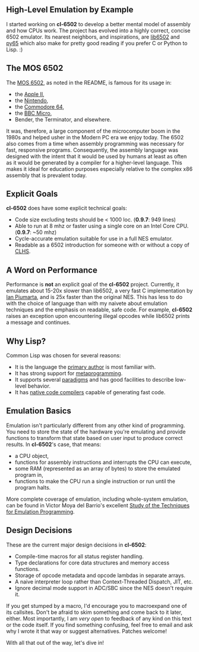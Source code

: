 ## High-Level Emulation by Example

I started working on **cl-6502** to develop a better mental model of assembly
and how CPUs work. The project has evolved into a highly correct, concise 6502
emulator. Its nearest neighbors, and inspirations, are
[lib6502](http://piumarta.com/software/lib6502/) and
[py65](https://github.com/mnaberez/py65) which also make for pretty good
reading if you prefer C or Python to Lisp. :)

## The MOS 6502

The [MOS 6502](http://en.wikipedia.org/wiki/MOS_Technology_6502), as noted in the README,
is famous for its usage in:

* the [Apple II](http://en.wikipedia.org/wiki/Apple_II_series),
* the [Nintendo](http://en.wikipedia.org/wiki/Nintendo_Entertainment_System),
* the [Commodore 64](http://en.wikipedia.org/wiki/Commodore_64),
* the [BBC Micro](http://en.wikipedia.org/wiki/BBC_Micro),
* Bender, the Terminator, and elsewhere.

It was, therefore, a large component of the microcomputer boom in the 1980s and
helped usher in the Modern PC era we enjoy today. The 6502 also comes from a
time when assembly programming was necessary for fast, responsive programs.
Consequently, the assembly language was designed with the intent that it would
be used by humans at least as often as it would be generated by a compiler for
a higher-level language. This makes it ideal for education purposes especially
relative to the complex x86 assembly that is prevalent today.

## Explicit Goals

**cl-6502** does have some explicit technical goals:

* Code size excluding tests should be < 1000 loc. (**0.9.7**: 949 lines)
* Able to run at 8 mhz or faster using a single core on an Intel Core CPU. (**0.9.7**: ~50 mhz)
* Cycle-accurate emulation suitable for use in a full NES emulator.
* Readable as a 6502 introduction for someone with or without a copy of [CLHS](http://www.lispworks.com/documentation/HyperSpec/).

## A Word on Performance

Performance is **not** an explicit goal of the **cl-6502** project. Currently,
it emulates about 15-20x slower than lib6502, a very fast C implementation by
[Ian Piumarta](http://piumarta.com/cv/bio.html), and is 25x faster than the
original NES. This has less to do with the choice of language than with my
naivete about emulation techniques and the emphasis on readable, safe code.
For example, **cl-6502** raises an exception upon encountering illegal
opcodes while lib6502 prints a message and continues.

## Why Lisp?

Common Lisp was chosen for several reasons:

* It is the language the [primary author](http://redlinernotes.com/) is most familiar with.
* It has strong support for [metaprogramming](http://lists.warhead.org.uk/pipermail/iwe/2005-July/000130.html).
* It supports several [paradigms](http://en.wikipedia.org/wiki/Programming_paradigm) and has good facilities to describe low-level behavior.
* It has [native code compilers](http://www.sbcl.org/) capable of generating fast code.

## Emulation Basics

Emulation isn't particularly different from any other kind of programming. You
need to store the state of the hardware you're emulating and provide functions
to transform that state based on user input to produce correct results.
In **cl-6502**'s case, that means:

* a CPU object,
* functions for assembly instructions and interrupts the CPU can execute,
* some RAM (represented as an array of bytes) to store the emulated program in,
* functions to make the CPU run a single instruction or run until the program halts.

More complete coverage of emulation, including whole-system emulation,
can be found in Victor Moya del Barrio's excellent
[Study of the Techniques for Emulation Programming](http://personals.ac.upc.edu/vmoya/docs/emuprog.pdf).

## Design Decisions

These are the current major design decisions in **cl-6502**:

* Compile-time macros for all status register handling.
* Type declarations for core data structures and memory access functions.
* Storage of opcode metadata and opcode lambdas in separate arrays.
* A naive interpreter loop rather than Context-Threaded Dispatch, JIT, etc.
* Ignore decimal mode support in ADC/SBC since the NES doesn't require it.

If you get stumped by a macro, I'd encourage you to macroexpand one of its callsites. Don't be afraid to skim something and come back to it later, either. Most importantly, I am _very open_ to feedback of any kind on this text or the code itself. If you find something confusing, feel free to email and ask why I wrote it that way or suggest alternatives. Patches welcome!

With all that out of the way, let's dive in!
